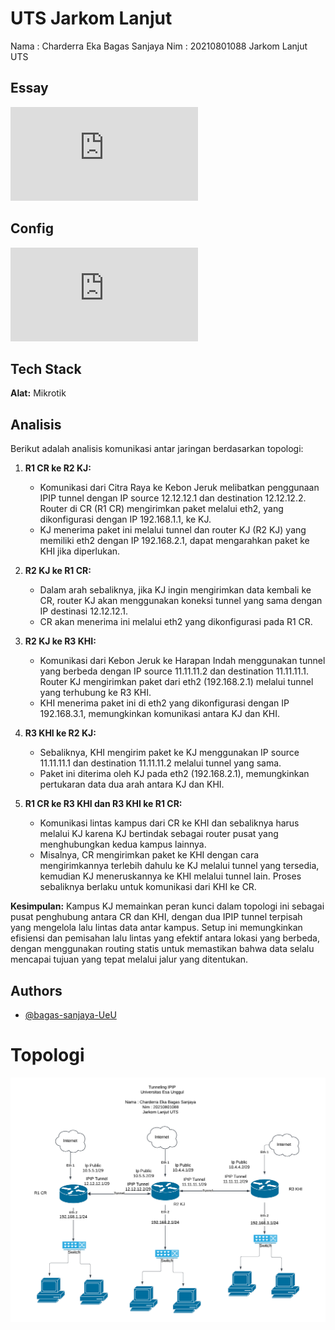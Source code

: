 # UTS Jarkom Lanjut

Nama : Charderra Eka Bagas Sanjaya
Nim : 20210801088
Jarkom Lanjut UTS

## Essay

![Link ke Essay](https://github.com/bagas-sanjaya-UeU/UTS-Jarkom-Lanjut/blob/main/Essay.md)

## Config

![Link ke Config](https://github.com/bagas-sanjaya-UeU/UTS-Jarkom-Lanjut/blob/main/config.md)

## Tech Stack

**Alat:** Mikrotik

## Analisis

Berikut adalah analisis komunikasi antar jaringan berdasarkan topologi:

1. **R1 CR ke R2 KJ:**

   - Komunikasi dari Citra Raya ke Kebon Jeruk melibatkan penggunaan IPIP tunnel dengan IP source 12.12.12.1 dan destination 12.12.12.2. Router di CR (R1 CR) mengirimkan paket melalui eth2, yang dikonfigurasi dengan IP 192.168.1.1, ke KJ.
   - KJ menerima paket ini melalui tunnel dan router KJ (R2 KJ) yang memiliki eth2 dengan IP 192.168.2.1, dapat mengarahkan paket ke KHI jika diperlukan.

2. **R2 KJ ke R1 CR:**

   - Dalam arah sebaliknya, jika KJ ingin mengirimkan data kembali ke CR, router KJ akan menggunakan koneksi tunnel yang sama dengan IP destinasi 12.12.12.1.
   - CR akan menerima ini melalui eth2 yang dikonfigurasi pada R1 CR.

3. **R2 KJ ke R3 KHI:**

   - Komunikasi dari Kebon Jeruk ke Harapan Indah menggunakan tunnel yang berbeda dengan IP source 11.11.11.2 dan destination 11.11.11.1. Router KJ mengirimkan paket dari eth2 (192.168.2.1) melalui tunnel yang terhubung ke R3 KHI.
   - KHI menerima paket ini di eth2 yang dikonfigurasi dengan IP 192.168.3.1, memungkinkan komunikasi antara KJ dan KHI.

4. **R3 KHI ke R2 KJ:**

   - Sebaliknya, KHI mengirim paket ke KJ menggunakan IP source 11.11.11.1 dan destination 11.11.11.2 melalui tunnel yang sama.
   - Paket ini diterima oleh KJ pada eth2 (192.168.2.1), memungkinkan pertukaran data dua arah antara KJ dan KHI.

5. **R1 CR ke R3 KHI dan R3 KHI ke R1 CR:**
   - Komunikasi lintas kampus dari CR ke KHI dan sebaliknya harus melalui KJ karena KJ bertindak sebagai router pusat yang menghubungkan kedua kampus lainnya.
   - Misalnya, CR mengirimkan paket ke KHI dengan cara mengirimkannya terlebih dahulu ke KJ melalui tunnel yang tersedia, kemudian KJ meneruskannya ke KHI melalui tunnel lain. Proses sebaliknya berlaku untuk komunikasi dari KHI ke CR.

**Kesimpulan:**
Kampus KJ memainkan peran kunci dalam topologi ini sebagai pusat penghubung antara CR dan KHI, dengan dua IPIP tunnel terpisah yang mengelola lalu lintas data antar kampus. Setup ini memungkinkan efisiensi dan pemisahan lalu lintas yang efektif antara lokasi yang berbeda, dengan menggunakan routing statis untuk memastikan bahwa data selalu mencapai tujuan yang tepat melalui jalur yang ditentukan.

## Authors

- [@bagas-sanjaya-UeU](https://github.com/bagas-sanjaya-UeU)

# Topologi

![Topologi](Topologi.png)
